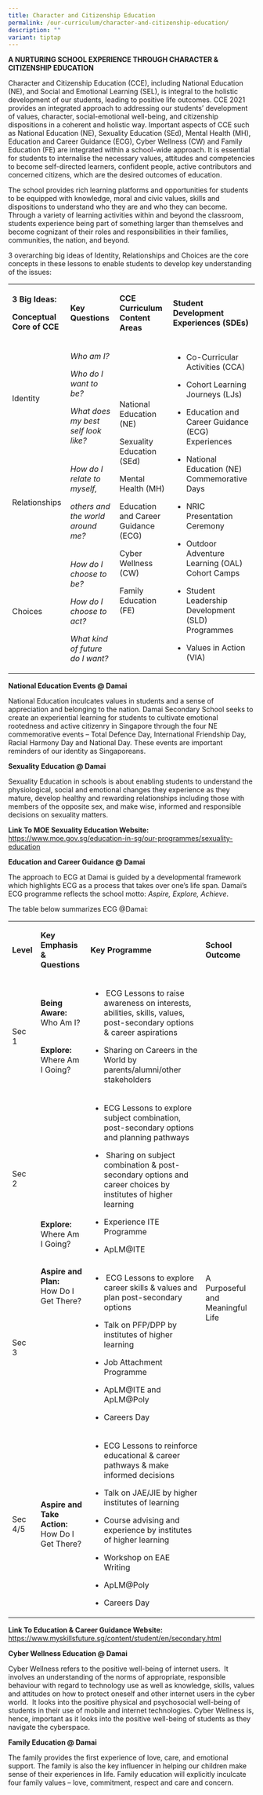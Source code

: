 ```yaml
---
title: Character and Citizenship Education
permalink: /our-curriculum/character-and-citizenship-education/
description: ""
variant: tiptap
---
```

<p><strong>A NURTURING SCHOOL EXPERIENCE THROUGH CHARACTER &amp; CITIZENSHIP EDUCATION</strong>
</p>
<p>Character and Citizenship Education (CCE), including National Education
(NE), and Social and Emotional Learning (SEL), is integral to the holistic
development of our students, leading to positive life outcomes. CCE 2021
provides an integrated approach to addressing our students’ development
of values, character, social-emotional well-being, and citizenship dispositions
in a coherent and holistic way. Important aspects of CCE such as National
Education (NE), Sexuality Education (SEd), Mental Health (MH), Education
and Career Guidance (ECG), Cyber Wellness (CW) and Family Education (FE)
are integrated within a school-wide approach. It is essential for students
to internalise the necessary values, attitudes and competencies to become
self-directed learners, confident people, active contributors and concerned
citizens, which are the desired outcomes of education.</p>
<p>The school provides rich learning platforms and opportunities for students
to be equipped with knowledge, moral and civic values, skills and dispositions
to understand who they are and who they can become. Through a variety of
learning activities within and beyond the classroom, students experience
being part of something larger than themselves and become cognizant of
their roles and responsibilities in their families, communities, the nation,
and beyond.</p>
<p>3 overarching big ideas of Identity, Relationships and Choices are the
core concepts in these lessons to enable students to develop key understanding
of the issues:</p>
<table style="minWidth: 100px">
<colgroup>
<col>
<col>
<col>
<col>
</colgroup>
<tbody>
<tr>
<td rowspan="1" colspan="1">
<p><strong>3 Big Ideas:</strong>
</p>
<p><strong>Conceptual Core of CCE</strong>
</p>
</td>
<td rowspan="1" colspan="1">
<p><strong>Key Questions</strong>
</p>
</td>
<td rowspan="1" colspan="1">
<p><strong>CCE Curriculum Content Areas</strong>
</p>
</td>
<td rowspan="1" colspan="1">
<p><strong>Student Development Experiences (SDEs)</strong>
</p>
</td>
</tr>
<tr>
<td rowspan="1" colspan="1">
<p>Identity</p>
</td>
<td rowspan="1" colspan="1">
<p><em>Who am I?</em>
</p>
<p><em>Who do I want to be?</em>
</p>
<p><em>What does my best self look like?</em>
</p>
</td>
<td rowspan="3" colspan="1">
<p>National Education (NE)</p>
<p>Sexuality Education (SEd)</p>
<p>Mental Health (MH)</p>
<p>Education and Career Guidance (ECG)</p>
<p>Cyber Wellness (CW)</p>
<p>Family Education (FE)</p>
</td>
<td rowspan="3" colspan="1">
<ul data-tight="true" class="tight">
<li>
<p>Co-Curricular Activities (CCA)</p>
</li>
<li>
<p>Cohort Learning Journeys (LJs)</p>
</li>
<li>
<p>Education and Career Guidance (ECG) Experiences</p>
</li>
<li>
<p>National Education (NE) Commemorative Days</p>
</li>
<li>
<p>NRIC Presentation Ceremony</p>
</li>
<li>
<p>Outdoor Adventure Learning (OAL) Cohort Camps</p>
</li>
<li>
<p>Student Leadership Development (SLD) Programmes</p>
</li>
<li>
<p>Values in Action (VIA)</p>
</li>
</ul>
</td>
</tr>
<tr>
<td rowspan="1" colspan="1">
<p>Relationships</p>
</td>
<td rowspan="1" colspan="1">
<p><em>How do I relate to myself,</em>
</p>
<p><em>others and the world around me?</em>
</p>
</td>
</tr>
<tr>
<td rowspan="1" colspan="1">
<p>Choices</p>
</td>
<td rowspan="1" colspan="1">
<p><em>How do I choose to be?</em>
</p>
<p><em>How do I choose to act?</em>
</p>
<p><em>What kind of future do I want?</em>
</p>
</td>
</tr>
</tbody>
</table>
<p><strong>National Education Events @ Damai</strong>
</p>
<p>National Education inculcates values in students and a sense of appreciation
and belonging to the nation. Damai Secondary School seeks to create an
experiential learning for students to cultivate emotional rootedness and
active citizenry in Singapore through the four NE commemorative events
– Total Defence Day, International Friendship Day, Racial Harmony Day and
National Day. These events are important reminders of our identity as Singaporeans.
&nbsp;</p>
<p><strong>Sexuality Education @ Damai</strong>
</p>
<p>Sexuality Education in schools is about enabling students to understand
the physiological, social and emotional changes they experience as they
mature, develop healthy and rewarding relationships including those with
members of the opposite sex, and make wise, informed and responsible decisions
on sexuality matters.&nbsp;</p>
<p><strong>Link To MOE Sexuality Education Website:<br></strong><a href="https://www.moe.gov.sg/education-in-sg/our-programmes/sexuality-education" rel="noopener" target="_blank">https://www.moe.gov.sg/education-in-sg/our-programmes/sexuality-education</a>&nbsp;</p>
<p><strong>Education and Career Guidance @ Damai</strong>
</p>
<p>The approach to ECG at Damai is guided by a developmental framework which
highlights ECG as a process that takes over one’s life span. Damai’s ECG
programme reflects the school motto: <em>Aspire, Explore, Achieve</em>.</p>
<p>The table below summarizes ECG @Damai:</p>
<table style="minWidth: 100px">
<colgroup>
<col>
<col>
<col>
<col>
</colgroup>
<tbody>
<tr>
<td rowspan="1" colspan="1">
<p><strong>Level</strong>
</p>
</td>
<td rowspan="1" colspan="1">
<p><strong>Key Emphasis &amp; Questions</strong>
</p>
</td>
<td rowspan="1" colspan="1">
<p><strong>Key Programme</strong>
</p>
</td>
<td rowspan="1" colspan="1">
<p><strong>School Outcome</strong>
</p>
</td>
</tr>
<tr>
<td rowspan="1" colspan="1">
<p>Sec 1</p>
</td>
<td rowspan="1" colspan="1">
<p><strong>Being Aware:<br></strong>Who Am I?</p>
<p>
<br><strong>Explore:</strong>
<br>Where Am I Going?</p>
</td>
<td rowspan="1" colspan="1">
<ul data-tight="true" class="tight">
<li>
<p>&nbsp;ECG Lessons to raise awareness on interests, abilities, skills,
values, post-secondary options &amp; career aspirations</p>
</li>
<li>
<p>Sharing on Careers in the World by parents/alumni/other stakeholders</p>
</li>
</ul>
</td>
<td rowspan="4" colspan="1">
<p>A Purposeful and Meaningful Life</p>
</td>
</tr>
<tr>
<td rowspan="1" colspan="1">
<p>Sec 2</p>
</td>
<td rowspan="2" colspan="1">
<p><strong>Explore:</strong>
<br>Where Am I Going?</p>
<p>
<br><strong>Aspire and Plan:</strong>
<br>How Do I Get There?</p>
</td>
<td rowspan="1" colspan="1">
<ul data-tight="true" class="tight">
<li>
<p>ECG Lessons to explore subject combination, post-secondary options and
planning pathways</p>
</li>
<li>
<p>&nbsp;Sharing on subject combination &amp; post-secondary options and
career choices by institutes of higher learning</p>
</li>
<li>
<p>Experience ITE Programme</p>
</li>
<li>
<p>ApLM@ITE</p>
</li>
</ul>
</td>
</tr>
<tr>
<td rowspan="1" colspan="1">
<p>Sec 3</p>
</td>
<td rowspan="1" colspan="1">
<ul data-tight="true" class="tight">
<li>
<p>&nbsp;ECG Lessons to explore career skills &amp; values and plan post-secondary
options</p>
</li>
<li>
<p>Talk on PFP/DPP by institutes of higher learning</p>
</li>
<li>
<p>Job Attachment Programme</p>
</li>
<li>
<p>ApLM@ITE and ApLM@Poly</p>
</li>
<li>
<p>Careers Day</p>
</li>
</ul>
</td>
</tr>
<tr>
<td rowspan="1" colspan="1">
<p>Sec 4/5</p>
</td>
<td rowspan="1" colspan="1">
<p><strong>Aspire and Take Action:</strong>
<br>How Do I Get There?</p>
</td>
<td rowspan="1" colspan="1">
<ul data-tight="true" class="tight">
<li>
<p>ECG Lessons to reinforce educational &amp; career pathways &amp; make
informed decisions</p>
</li>
<li>
<p>Talk on JAE/JIE by higher institutes of learning</p>
</li>
<li>
<p>Course advising and experience by institutes of higher learning</p>
</li>
<li>
<p>Workshop on EAE Writing</p>
</li>
<li>
<p>ApLM@Poly</p>
</li>
<li>
<p>Careers Day</p>
</li>
</ul>
</td>
</tr>
</tbody>
</table>
<p><strong>Link To Education &amp; Career Guidance Website:<br></strong>
<a href="https://www.myskillsfuture.sg/content/student/en/secondary.html" rel="noopener noreferrer nofollow" target="_blank">https://www.myskillsfuture.sg/content/student/en/secondary.html</a>
</p>
<p><strong>Cyber Wellness Education @ Damai</strong>
</p>
<p>Cyber Wellness refers to the positive well-being of internet users.&nbsp;
It involves an understanding of the norms of appropriate, responsible behaviour
with regard to technology use as well as knowledge, skills, values and
attitudes on how to protect oneself and other internet users in the cyber
world.&nbsp; It looks into the positive physical and psychosocial well-being
of students in their use of mobile and internet technologies. Cyber Wellness
is, hence, important as it looks into the positive well-being of students
as they navigate the cyberspace.&nbsp;&nbsp;</p>
<p><strong>Family Education @ Damai</strong>
</p>
<p>The family provides the first experience of love, care, and emotional
support. The family is also the key influencer in helping our children
make sense of their experiences in life. Family education will explicitly
inculcate four family values – love, commitment, respect and care and concern.</p>
